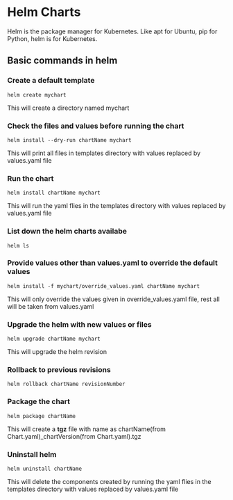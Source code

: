 # Helm Charts

Helm is the package manager for Kubernetes. Like apt for Ubuntu, pip for Python, helm is for Kubernetes.

## Basic commands in helm

### Create a default template
```
helm create mychart
```
This will create a directory named mychart

### Check the files and values before running the chart
```
helm install --dry-run chartName mychart
```
This will print all files in templates directory with values replaced by values.yaml file

### Run the chart
```
helm install chartName mychart
```
This will run the yaml flies in the templates directory with values replaced by values.yaml file

### List down the helm charts availabe
```
helm ls
```

### Provide values other than values.yaml to override the default values
```
helm install -f mychart/override_values.yaml chartName mychart
```

This will only override the values given in override_values.yaml file, rest all will be taken from values.yaml

### Upgrade the helm with new values or files
```
helm upgrade chartName mychart
```

This will upgrade the helm revision


### Rollback to previous revisions
```
helm rollback chartName revisionNumber
```


### Package the chart
```
helm package chartName
```

This will create a **tgz** file with name as chartName(from Chart.yaml)_chartVersion(from Chart.yaml).tgz

### Uninstall helm
```
helm uninstall chartName
```

This will delete the components created by running the yaml flies in the templates directory with values replaced by values.yaml file
